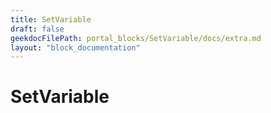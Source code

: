 ```yaml
---
title: SetVariable
draft: false
geekdocFilePath: portal_blocks/SetVariable/docs/extra.md
layout: "block_documentation"
---
```

# SetVariable